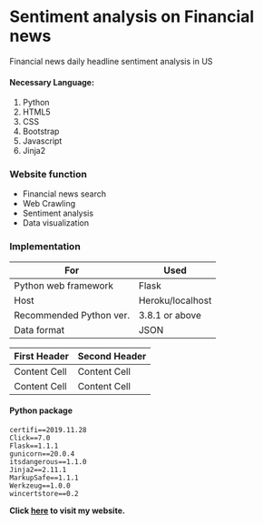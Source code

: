 # Sentiment analysis on Financial news
Financial news daily headline sentiment analysis in US
#### Necessary Language: 
1. Python
2. HTML5
3. CSS
4. Bootstrap
5. Javascript
6. Jinja2

### Website function
- Financial news search
- Web Crawling
- Sentiment analysis
- Data visualization

### Implementation
| For | Used |
| ------------------------ | ------------------- |
| Python web framework    | Flask               |
| Host                    | Heroku/localhost |
| Recommended Python ver. | 3.8.1 or above      |
| Data format             | JSON                |

 
| First Header  | Second Header |
| ------------- | ------------- |
| Content Cell  | Content Cell  |
| Content Cell  | Content Cell  |


#### Python package
```
certifi==2019.11.28
Click==7.0
Flask==1.1.1
gunicorn==20.0.4
itsdangerous==1.1.0
Jinja2==2.11.1
MarkupSafe==1.1.1
Werkzeug==1.0.0
wincertstore==0.2
```

**Click [here](https://tung429.herokuapp.com/) to visit my website.**
